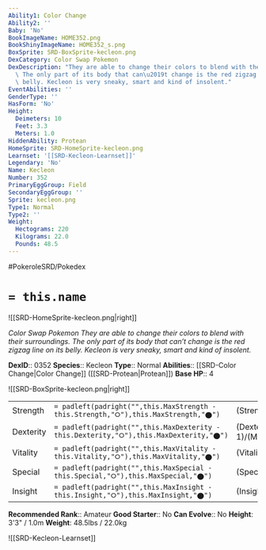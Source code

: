 ```yaml
---
Ability1: Color Change
Ability2: ''
Baby: 'No'
BookImageName: HOME352.png
BookShinyImageName: HOME352_s.png
BoxSprite: SRD-BoxSprite-kecleon.png
DexCategory: Color Swap Pokemon
DexDescription: "They are able to change their colors to blend with their surroundings.\
  \ The only part of its body that can\u2019t change is the red zigzag line on its\
  \ belly. Kecleon is very sneaky, smart and kind of insolent."
EventAbilities: ''
GenderType: ''
HasForm: 'No'
Height:
  Deimeters: 10
  Feet: 3.3
  Meters: 1.0
HiddenAbility: Protean
HomeSprite: SRD-HomeSprite-kecleon.png
Learnset: '[[SRD-Kecleon-Learnset]]'
Legendary: 'No'
Name: Kecleon
Number: 352
PrimaryEggGroup: Field
SecondaryEggGroup: ''
Sprite: kecleon.png
Type1: Normal
Type2: ''
Weight:
  Hectograms: 220
  Kilograms: 22.0
  Pounds: 48.5
---
```


#PokeroleSRD/Pokedex

# `= this.name`

![[SRD-HomeSprite-kecleon.png|right]]

*Color Swap Pokemon*
*They are able to change their colors to blend with their surroundings. The only part of its body that can’t change is the red zigzag line on its belly. Kecleon is very sneaky, smart and kind of insolent.*

**DexID**:: 0352
**Species**:: Kecleon
**Type**:: Normal
**Abilities**:: [[SRD-Color Change|Color Change]] ([[SRD-Protean|Protean]])
**Base HP**:: 4

![[SRD-BoxSprite-kecleon.png|right]]

|           |                                                                                        |                                          |
| --------- | -------------------------------------------------------------------------------------- | ---------------------------------------- |
| Strength  | `= padleft(padright("",this.MaxStrength - this.Strength,"⭘"),this.MaxStrength,"⬤")`    | (Strength::2)/(MaxStrength::5)   |
| Dexterity | `= padleft(padright("",this.MaxDexterity - this.Dexterity,"⭘"),this.MaxDexterity,"⬤")` | (Dexterity:: 1)/(MaxDexterity::3) |
| Vitality  | `= padleft(padright("",this.MaxVitality - this.Vitality,"⭘"),this.MaxVitality,"⬤")`    | (Vitality::2)/(MaxVitality::5)   |
| Special   | `= padleft(padright("",this.MaxSpecial - this.Special,"⭘"),this.MaxSpecial,"⬤")`       | (Special::2)/(MaxSpecial::4)     |
| Insight   | `= padleft(padright("",this.MaxInsight - this.Insight,"⭘"),this.MaxInsight,"⬤")`       | (Insight::3)/(MaxInsight::7)     |

**Recommended Rank**:: Amateur
**Good Starter**:: No
**Can Evolve**:: No
**Height**: 3'3" / 1.0m
**Weight**: 48.5lbs / 22.0kg

![[SRD-Kecleon-Learnset]]